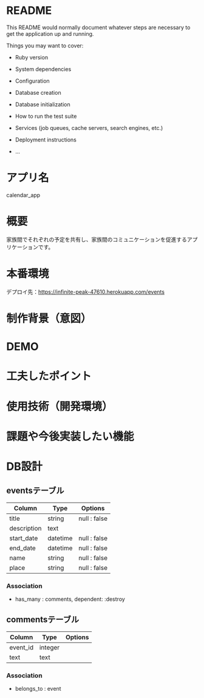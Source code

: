 # README

This README would normally document whatever steps are necessary to get the
application up and running.

Things you may want to cover:

* Ruby version

* System dependencies

* Configuration

* Database creation

* Database initialization

* How to run the test suite

* Services (job queues, cache servers, search engines, etc.)

* Deployment instructions

* ...

# アプリ名
  calendar_app

# 概要
  家族間でそれぞれの予定を共有し、家族間のコミュニケーションを促進するアプリケーションです。

# 本番環境
  デプロイ先：https://infinite-peak-47610.herokuapp.com/events

# 制作背景（意図）


# DEMO


# 工夫したポイント


# 使用技術（開発環境）


# 課題や今後実装したい機能


# DB設計
## eventsテーブル

|Column|Type|Options|
|------|----|-------|
|title|string|null : false|
|description|text|
|start_date|datetime|null : false|
|end_date|datetime|null : false|
|name|string|null : false|
|place|string|null : false|

### Association
- has_many : comments, dependent: :destroy

## commentsテーブル

|Column|Type|Options|
|------|----|-------|
|event_id|integer|
|text|text|

### Association
- belongs_to : event

